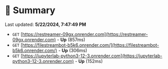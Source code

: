 # 📖 Summary
Last updated: **5/22/2024, 7:47:49 PM**

- `GET` [https://restreamer-09gx.onrender.com](https://restreamer-09gx.onrender.com) - **Up** (857ms)
- `GET` [https://filestreambot-b5k6.onrender.com/](https://filestreambot-b5k6.onrender.com/) - **Up** (306ms)
- `GET` [https://jupyterlab-python3-12-3.onrender.com](https://jupyterlab-python3-12-3.onrender.com) - **Up** (152ms)
